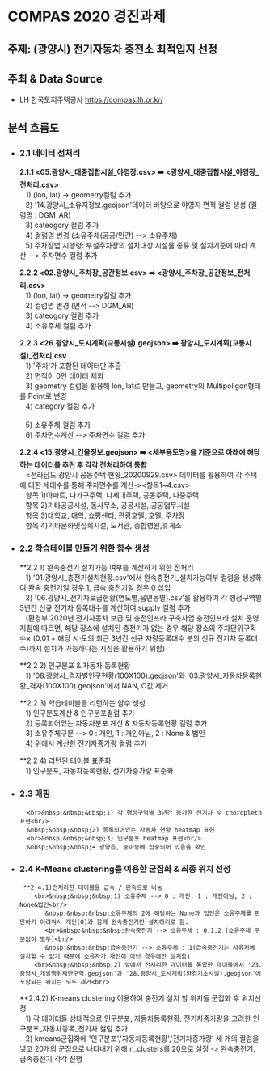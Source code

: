 # COMPAS 2020 경진과제
## 주제: (광양시) 전기자동차 충전소 최적입지 선정
## 주최 & Data Source
* LH 한국토지주택공사 https://compas.lh.or.kr/

## 분석 흐름도 
- ### 2.1 데이터 전처리
  **2.1.1 <05.광양시_대중집합시설_야영장.csv> :arrow_right: <광양시_대중집합시설_야영장_전처리.csv>**
       <br>&nbsp;&nbsp;&nbsp;1) (lon, lat) -> geometry컬럼 추가<br/>
       &nbsp;&nbsp;&nbsp;2) '14.광양시_소유지정보.geojson'데이터 바탕으로 야영지 면적 컬럼 생성 (컬럼명 : DGM_AR)
       <br>&nbsp;&nbsp;&nbsp;3) cateogory 컬럼 추가<br/>
       &nbsp;&nbsp;&nbsp;4) 컬럼명 변경 (소유주체(공공/민간) --> 소유주체)
       <br>&nbsp;&nbsp;&nbsp;5) 주차장법 시행령: 부설주차장의 설치대상 시설물 종류 및 설치기준에 따라 계산 --> 주차면수 컬럼 추가 <br/>

  **2.2.2 <02.광양시_주차장_공간정보.csv> :arrow_right: <광양시_주차장_공간정보_전처리.csv>**
      <br>&nbsp;&nbsp;&nbsp;1) (lon, lat) -> geometry컬럼 추가<br/>
      &nbsp;&nbsp;&nbsp;2) 컬럼명 변경 (면적 --> DGM_AR)
      <br>&nbsp;&nbsp;&nbsp;3) cateogory 컬럼 추가<br/>
      &nbsp;&nbsp;&nbsp;4) 소유주체 컬럼 추가

  **2.2.3 <26.광양시_도시계획(교통시설).geojson> :arrow_right: 광양시_도시계획(교통시설)_전처리.csv**
      <br>&nbsp;&nbsp;&nbsp;1) '주차'가 포함된 데이터만 추출<br/>
      &nbsp;&nbsp;&nbsp;2) 면적이 0인 데이터 제외
      <br>&nbsp;&nbsp;&nbsp;3) geometry 컬럼을 활용해 lon, lat로 만들고, geometry의 Multipoligon형태를 Point로 변경<br/>
      &nbsp;&nbsp;&nbsp;4) category 컬럼 추가<br/>
      <br>&nbsp;&nbsp;&nbsp;5) 소유주체 컬럼 추가<br/>
      &nbsp;&nbsp;&nbsp;6) 주차면수계산 --> 주차면수 컬럼 추가

  **2.2.4 <15.광양시_건물정보.geojson> :arrow_right: <세부용도명>을 기준으로 아래에 해당하는 데이터를 추린 후 각각 전처리하여 통합**
      <br>&nbsp;&nbsp;&nbsp;<전라남도 광양시 공동주택 현황_20200929.csv> 데이터를 활용하여 각 주택에 대한 세대수를 통해 주차면수를 계산-><항목1~4.csv><br/>
      &nbsp;&nbsp;&nbsp;항목 1)아파트, 다가구주택, 다세대주택, 공동주택, 다중주택
      <br>&nbsp;&nbsp;&nbsp;항목 2)기타공공시설, 동사무소, 공공시설, 공공업무시설<br/>
      &nbsp;&nbsp;&nbsp;항목 3)대학교, 대학, 쇼핑센터, 관광호텔, 호텔, 주차장
      <br>&nbsp;&nbsp;&nbsp;항목 4)기타문화및집회시설, 도서관, 종합병원,휴게소<br/>


- ### 2.2 학습테이블 만들기 위한 함수 생성
  **2.2 1) 완속충전기 설치가능 여부를 계산하기 위한 전처리
      <br>&nbsp;&nbsp;&nbsp;1) '01.광양시_충전기설치현황.csv'에서 완속충전기_설치가능여부 컬럼을 생성하여 완속 충전기일 경우 1, 급속 충전기일 경우 0 삽입<br/>
      &nbsp;&nbsp;&nbsp;2) '06.광양시_전기차보급현황(연도별,읍면동별).csv'를 활용하여 각 행정구역별 3년간 신규 전기차 등록대수를 계산하여 supply 컬럼 추가
      <br>&nbsp;&nbsp;&nbsp;(환경부 2020년 전기자동차 보급 및 충전인프라 구축사업 충전인프라 설치 운영지침에 따르면, 해당 장소에 설치된 충전기가 없는 경우 해당 장소의 주차단위구획 수× (0.01 + 해당 시‧도의 최근 3년간 신규 차량등록대수 분의 신규 전기차 등록대수)까지 설치가 가능하다는 지침을 활용하기 위함)<br/>
      
  **2.2 2) 인구분포 & 자동차 등록현황
       <br>&nbsp;&nbsp;&nbsp;1) '08.광양시_격자별인구현황(100X100).geojson'와 '03.광양시_자동차등록현황_격자(100X100).geojson'에서 NAN, O값 제거<br/>
       
  **2.2 3) 학습테이블을 리턴하는 함수 생성
       <br>&nbsp;&nbsp;&nbsp;1) 인구분포계산 & 인구분포컬럼 추가<br/>
       &nbsp;&nbsp;&nbsp;2) 등록되어있는 자동차분포 계산 & 자동차등록현황 컬럼 추가
       <br>&nbsp;&nbsp;&nbsp;3) 소유주체구분 --> 0 : 개인, 1 : 개인아님, 2 : None & 법인<br/>
       &nbsp;&nbsp;&nbsp;4) 위에서 계산한 전기차증가량 컬럼 추가
       
  **2.2 4) 리턴된 테이블 표준화
       <br>&nbsp;&nbsp;&nbsp;1) 인구분포, 자동차등록현황, 전기차증가량 표준화

- ### 2.3 매핑
        <br>&nbsp;&nbsp;&nbsp;1) 각 행정구역별 3년간 증가한 전기차 수 choropleth 표현<br/>
        &nbsp;&nbsp;&nbsp;2) 등록되어있는 자동차 현황 heatmap 표현
        <br>&nbsp;&nbsp;&nbsp;3) 인구분포 heatmap 표현<br/>
        &nbsp;&nbsp;&nbsp;➡️ 광양읍, 중마동에 집중되어 있음을 확인
        
- ### 2.4 K-Means clustering를 이용한 군집화 & 최종 위치 선정
       **2.4.1)전처리한 테이블을 급속 / 완속으로 나눔
          <br>&nbsp;&nbsp;&nbsp;1) 소유주체 --> 0 : 개인, 1 : 개인아님, 2 : None&법인<br/>
             &nbsp;&nbsp;&nbsp;소유주체의 2에 해당하는 None과 법인은 소유주체를 판단하기 어려워서 개인(0)과 함께 완속충전기만 설치하기로 함.
             <br>&nbsp;&nbsp;&nbsp;완속충전기 --> 소유주체 : 0,1,2 (소유주체 구분없이 모두)<br/>
             &nbsp;&nbsp;&nbsp;급속충전기 --> 소유주체 : 1(급속충전기는 사유지에 설치할 수 없기 때문에 소유자가 개인이 아닌 경우에만 설치함)
          <br>&nbsp;&nbsp;&nbsp;2) 앞에서 전처리한 데이터를 통합한 테이블에서 '23.광양시_개발행위제한구역.geojson'과 '28.광양시_도시계획(환경기초시설).geojson'에 포함되는 위치는 모두 제거<br/>

     **2.4.2) K-means clustering 이용하여 충전기 설치 할 위치들 군집화 후 위치선정
          <br>&nbsp;&nbsp;&nbsp;1) 각 데이터들 상대적으로 인구분포, 자동차등록현황, 전기차증가량을 고려한 인구분포_자동차등록_전기차 컬럼 추가<br/>
          &nbsp;&nbsp;&nbsp;2) kmeans군집화에 '인구분포','자동차등록현황','전기차증가량' 세 개의 컬럼을 넣고 20개의 군집으로 나타내기 위해 n_clusters를 20으로 설정 -> 완속충전기, 급속충전기 각각 진행

